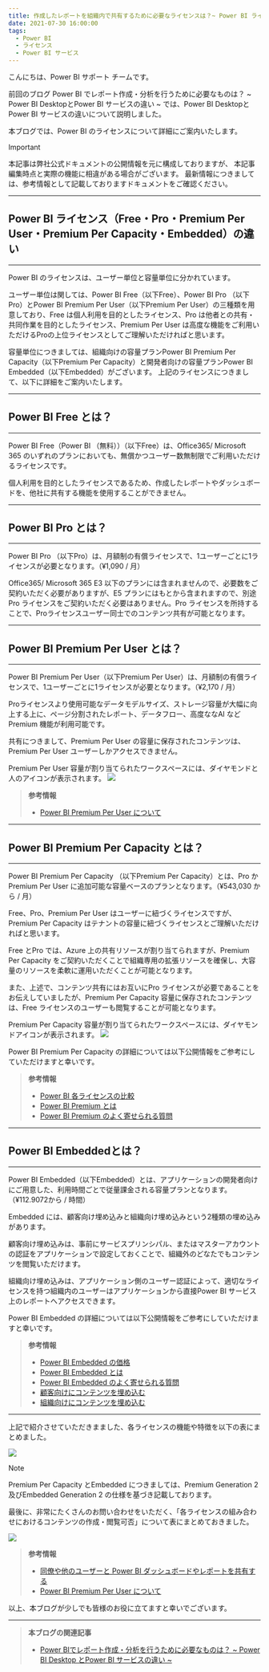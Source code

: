 ```yaml
---
title: 作成したレポートを組織内で共有するために必要なライセンスは？~ Power BI ライセンス（Free・Pro・Premium Per User・Premium Per Capacity・Embedded）の違い ~
date: 2021-07-30 16:00:00
tags:
  - Power BI
  - ライセンス
  - Power BI サービス
---
```


こんにちは、Power BI サポート チームです。

前回のブログ Power BI でレポート作成・分析を行うために必要なものは？ ~ Power BI DesktopとPower BI サービスの違い ~ では、Power BI DesktopとPower BI サービスの違いについて説明しました。

本ブログでは、Power BI のライセンスについて詳細にご案内いたします。

<!-- more -->

> [!IMPORTANT]
> 本記事は弊社公式ドキュメントの公開情報を元に構成しておりますが、
> 本記事編集時点と実際の機能に相違がある場合がございます。
> 最新情報につきましては、参考情報として記載しておりますドキュメントをご確認ください。

---
## Power BI ライセンス（Free・Pro・Premium Per User・Premium Per Capacity・Embedded）の違い
---

Power BI のライセンスは、ユーザー単位と容量単位に分かれています。

ユーザー単位は関しては、Power BI Free（以下Free）、Power BI Pro （以下Pro）とPower BI Premium Per User（以下Premium Per User）の三種類を用意しており、Free は個人利用を目的としたライセンス、Pro は他者との共有・共同作業を目的としたライセンス、Premium Per User は高度な機能をご利用いただけるProの上位ライセンスとしてご理解いただければと思います。

容量単位につきましては、組織向けの容量プランPower BI Premium Per Capacity（以下Premium Per Capacity）と開発者向けの容量プランPower BI Embedded（以下Embedded）がございます。
上記のライセンスにつきまして、以下に詳細をご案内いたします。

---
## Power BI Free とは？
---

Power BI Free（Power BI （無料））（以下Free）は、Office365/ Microsoft 365 のいずれのプランにおいても、無償かつユーザー数無制限でご利用いただけるライセンスです。

個人利用を目的としたライセンスであるため、作成したレポートやダッシュボードを、他社に共有する機能を使用することができません。

---
## Power BI Pro とは？
---

Power BI Pro （以下Pro）は、月額制の有償ライセンスで、1ユーザーごとに1ライセンスが必要となります。（¥1,090 / 月）

Office365/ Microsoft 365 E3 以下のプランには含まれませんので、必要数をご契約いただく必要がありますが、E5 プランにはもとから含まれますので、別途Pro ライセンスをご契約いただく必要はありません。Pro ライセンスを所持することで、Proライセンスユーザー同士でのコンテンツ共有が可能となります。

---
## Power BI Premium Per User とは？
---

Power BI Premium Per User（以下Premium Per User）は、月額制の有償ライセンスで、1ユーザーごとに1ライセンスが必要となります。（¥2,170 / 月）

Proライセンスより使用可能なデータモデルサイズ、ストレージ容量が大幅に向上する上に、ページ分割されたレポート、データフロー、高度ななAI などPremium 機能が利用可能です。

共有につきまして、Premium Per User の容量に保存されたコンテンツは、Premium Per User ユーザーしかアクセスできません。

Premium Per User 容量が割り当てられたワークスペースには、ダイヤモンドと人のアイコンが表示されます。
![](./ppu.png)

> **参考情報**
> - [Power BI Premium Per User について](https://docs.microsoft.com/ja-jp/power-bi/admin/service-premium-per-user-faq)

---
## Power BI Premium Per Capacity とは？
---

Power BI Premium Per Capacity （以下Premium Per Capacity）とは、Pro かPremium Per User に追加可能な容量ベースのプランとなります。（¥543,030 から / 月）

Free、Pro、Premium Per User はユーザーに紐づくライセンスですが、Premium Per Capacity はテナントの容量に紐づくライセンスとご理解いただければと思います。

Free とPro では、Azure 上の共有リソースが割り当てられますが、Premium Per Capacity をご契約いただくことで組織専用の拡張リソースを確保し、大容量のリソースを柔軟に運用いただくことが可能となります。

また、上述で、コンテンツ共有にはお互いにPro ライセンスが必要であることをお伝えしていましたが、Premium Per Capacity 容量に保存されたコンテンツは、Free ライセンスのユーザーも閲覧することが可能となります。

Premium Per Capacity 容量が割り当てられたワークスペースには、ダイヤモンドアイコンが表示されます。
![](./PPC.png)

Power BI Premium Per Capacity の詳細については以下公開情報をご参考にしていただけますと幸いです。

> **参考情報**
> - [Power BI 各ライセンスの比較](https://powerbi.microsoft.com/ja-jp/pricing/#powerbi-comparison-table)
> - [Power BI Premium とは​](https://docs.microsoft.com/ja-jp/power-bi/service-premium-what-is)
> - [Power BI Premium のよく寄せられる質問](https://docs.microsoft.com/ja-jp/power-bi/service-premium-faq)

---
## Power BI Embeddedとは？
---
Power BI Embedded（以下Embedded）とは、アプリケーションの開発者向けにご用意した、利用時間ごとで従量課金される容量プランとなります。（¥112.9072から / 時間）

Embedded には、顧客向け埋め込みと組織向け埋め込みという2種類の埋め込みがあります。

顧客向け埋め込みは、事前にサービスプリンシパル、またはマスターアカウントの認証をアプリケーションで設定しておくことで、組織外のどなたでもコンテンツを閲覧いただけます。

組織向け埋め込みは、アプリケーション側のユーザー認証によって、適切なライセンスを持つ組織内のユーザーはアプリケーションから直接Power BI サービス上のレポートへアクセスできます。

Power BI Embedded の詳細については以下公開情報をご参考にしていただけますと幸いです。

> **参考情報**
> - [Power BI Embedded の価格](https://azure.microsoft.com/ja-jp/pricing/details/power-bi-embedded/)
> - [Power BI Embedded とは](https://docs.microsoft.com/ja-jp/power-bi/developer/embedded/embedded-analytics-power-bi)
> - [Power BI Embedded のよく寄せられる質問](https://docs.microsoft.com/ja-jp/power-bi/developer/embedded/embedded-faq)
> - [顧客向けにコンテンツを埋め込む](https://docs.microsoft.com/ja-jp/power-bi/developer/embedded/embed-sample-for-customers)
> - [組織向けにコンテンツを埋め込む](https://docs.microsoft.com/ja-jp/power-bi/developer/embedded/embed-sample-for-your-organization)
---

上記で紹介させていただきまました、各ライセンスの機能や特徴を以下の表にまとめました。

![](./pbi_license_features.png)

> [!NOTE]
> Premium Per Capacity とEmbedded につきましては、Premium Generation 2 及びEmbedded Generation 2 の仕様を基づき記載しております。

最後に、非常にたくさんのお問い合わせをいただく、「各ライセンスの組み合わせにおけるコンテンツの作成・閲覧可否」について表にまとめておきました。

![](./pbi_license_share.png)

> **参考情報**
> - [同僚や他のユーザーと Power BI ダッシュボードやレポートを共有する](https://docs.microsoft.com/ja-jp/power-bi/collaborate-share/service-share-dashboards)
> - [Power BI Premium Per User について](https://docs.microsoft.com/ja-jp/power-bi/admin/service-premium-per-user-faq)

以上、本ブログが少しでも皆様のお役に立てますと幸いでございます。

---

> **本ブログの関連記事**
> - [Power BIでレポート作成・分析を行うために必要なものは？ ~ Power BI Desktop とPower BI サービスの違い ~](./pbi_desktop_service/)



